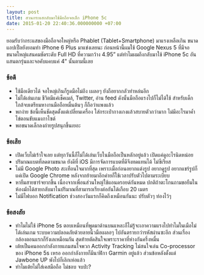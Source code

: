 ```yaml
---
layout: post
title: สวนกระแสกลับมาใช้มือถือจอเล็ก iPhone 5c
date: 2015-01-20 22:40:36.000000000 +07:00
---
```

ยอมรับว่ากระแสของมือถือจอใหญ่หรือ Phablet (Tablet+Smartphone) มาแรงเหลือเกิน ขนาดแอปเปิ้ลยังยอมทำ iPhone 6 Plus มาแข่งเลยนะ ก่อนหน้านี้ผมใช้ Google Nexus 5 ที่มีจอขนาดใหญ่แสนคมชัดระดับ Full HD ที่ความกว้าง 4.95” แต่ทำไมผมถึงกลับมาใช้ iPhone 5c อันแสนตกรุ่นและจอคับแคบแค่ 4" นั้นตามนี้เลย

### ข้อดี

* ใช้มือเดียวได้ จอใหญ่เกินก็รูดมือไม่ถึง เผลอๆ ยังถือยากกลัวทำหล่นอีก
* ไม่ได้เล่นเกม ชีวิตมีแค่เช็คเมล์, Twitter, อ่าน feed ดังนั้นมือถือแรงไปก็ไม่ได้ใช้ สำหรับเด็กใกล้จบเตรียมหางานมือถือหมื่นต้นๆ ก็ถือว่าแพงแล้ว
* พกง่าย ข้อนี้เห็นชัดสุดตั้งแต่เปลี่ยนเครื่อง ใส่กระเป๋ากางเกงแล้วสบายตัวกว่ามาก ไม่มีอะไรมาค้ำไข่ตอนขับแมงกาไซต์
* พอขนาดเล็กลงถ่ายรูปสนุกขึ้นเยอะ

### ข้อเสีย

* เปิดเว็บไม่เร้าใจเลย แต่ทุกวันนี้ก็ไม่ได้เล่นเว็บในมือถือเป็นหลักอยู่แล้ว เปิดแค่ดูอะไรนิดหน่อย
* ปริมาณแบตที่ลดตามขนาด ยังดีที่ iOS มีการจัดการแบตที่ดีจึงทดแทนได้ ไม่ซีเรียส
* ไม่มี Google Photo สะเทือนใจมากที่สุด เพราะเมื่อก่อนอยากแต่งรูป อยากดูรูป อยากแชร์รูปก็แค่เปิด Google Chrome หลังจากย้ายมาอีกค่ายก็ใช้เวลาปรับตัวไปตามระเบียบ
* หายืมสายชาร์จยากขึ้น เนื่องจากเพื่อนส่วนใหญ่ใช้แอนดรอยด์กันหมด ปกติถ้าตะโกนถามขอยืมในห้องมักได้สายกลับมาในปริมาณที่สามารถเรียงต่อกันได้เกือบ 20 เมตร
* ไม่มีไฟบอก Notification ช่วงสองวันแรกก็คิดถึงเหมือนกันนะ ปรับตัวๆ ท่องไว้ๆ

### ข้อสงสัย

* ทำไมไม่ใช้ iPhone 5s ตอบเหมือนที่พูดมาด้านบนแหละก็ไม่รู้จะเอาความแรงไปทำไมในเมือไม่ได้เล่นเกม ระบบความปลอดภัยด้วยลายนิ้วมือเผลอๆ ไปอันตรายกว่ารหัสผ่านซะอีก ส่วนเรื่องกล้องตอนแรกก็รังเลเหมือนกัน สุดท้ายตัดสินใจเพราะราคาที่ห่างกันครึ่งหมื่น
* เต้ยเป็นคนออกกำลังกายแถมสนใจพวก Activity Tracking ไม่สนใจเล่น Co-processor ของ iPhone 5s เหรอ ออกกำลังกายก็มีนาฬิกา Garmin อยู่แล้ว ส่วนข้อหลังตั้งแต่ Jawbone UP พังไปก็เลิกเห่อแล้ว
* ทำไมเต้ยไม่ใส่เคสมือถือ ไม่ชอบ จบป่ะ?
